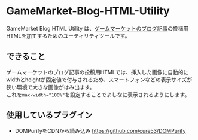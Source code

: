 # GameMarket-Blog-HTML-Utility

GameMarket Blog HTML Utility は、[ゲームマーケットのブログ記事](https://gamemarket.jp/blog/)の投稿用HTMLを加工するためのユーティリティツールです。  

## できること

ゲームマーケットのブログ記事の投稿用HTMLでは、挿入した画像に自動的にwidthとheightが固定値で付与されるため、スマートフォンなどの表示サイズが狭い環境で大きな画像がはみ出ます。  
これを`max-width="100%"`を設定することでよしなに表示されるようにします。

## 使用しているプラグイン

- DOMPurifyをCDNから読み込み https://github.com/cure53/DOMPurify
